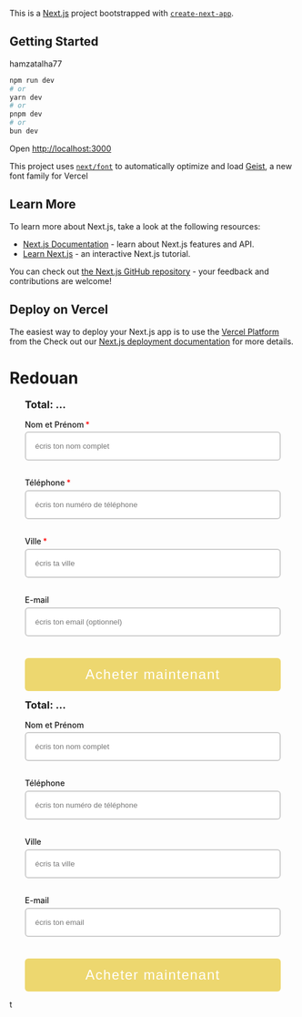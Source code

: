 This is a [Next.js](https://nextjs.org) project bootstrapped with [`create-next-app`](https://nextjs.org/docs/app/api-reference/cli/create-next-app).

## Getting Started

hamzatalha77

```bash
npm run dev
# or
yarn dev
# or
pnpm dev
# or
bun dev
```

Open [http://localhost:3000](http://localhost:3000)

This project uses [`next/font`](https://nextjs.org/docs/app/building-your-application/optimizing/fonts) to automatically optimize and load [Geist](https://vercel.com/font), a new font family for Vercel

## Learn More

To learn more about Next.js, take a look at the following resources:

- [Next.js Documentation](https://nextjs.org/docs) - learn about Next.js features and API.
- [Learn Next.js](https://nextjs.org/learn) - an interactive Next.js tutorial.

You can check out [the Next.js GitHub repository](https://github.com/vercel/next.js) - your feedback and contributions are welcome!

## Deploy on Vercel

The easiest way to deploy your Next.js app is to use the [Vercel Platform](https://vercel.com/new?utm_medium=default-template&filter=next.js&utm_source=create-next-app&utm_campaign=create-next-app-readme) from the
Check out our [Next.js deployment documentation](https://nextjs.org/docs/app/building-your-application/deploying) for more details.

# Redouan

<form id="cod-order-form" style="max-width: 450px; margin: auto;" novalidate>
  <style>
    .cod-label {
      font-weight: 500;
      display: block;
      margin-bottom: 0.3rem;
    }
    .cod-label .required-star {
      color: red;
      margin-left: 3px;
    }
    .cod-input {
      width: 100%;
      padding: 1rem;
      margin-bottom: 0.3rem;
      border: 2px solid #ccc;
      border-radius: 6px;
    }
    .error-message {
      color: red;
      font-size: 0.85rem;
      margin-bottom: 0.75rem;
      display: none;
    }
    .cod-submit {
      width: 100%;
      padding: 15px;
      font-size: 1.5rem;
      letter-spacing: .1rem;
      background: #EDD76F;
      color: white;
      border: none;
      border-radius: 6px;
      cursor: pointer;
      position: relative;
      margin-top: 8px;
    }
    .cod-submit.loading {
      opacity: 0.6;
      cursor: not-allowed;
    }
    .cod-submit.loading::after {
      content: '⏳';
      position: absolute;
      right: 15px;
      top: 50%;
      transform: translateY(-50%);
    }
    .cod-success {
      display: none;
      margin-top: 1rem;
      color: green;
      font-weight: bold;
    }
    #total-price {
      font-size: 18px;
      font-weight: bold;
      margin-bottom: 1rem;
    }
  </style>

  <div id="total-price">Total: ...</div>

<label class="cod-label" for="name">Nom et Prénom<span class="required-star">\*</span></label>
<input type="text" id="name" class="cod-input" placeholder="écris ton nom complet">

  <div class="error-message" id="name-error">Ce champ est requis</div>

<label class="cod-label" for="phone">Téléphone<span class="required-star">\*</span></label>
<input type="tel" id="phone" class="cod-input" placeholder="écris ton numéro de téléphone">

  <div class="error-message" id="phone-error">Le numéro doit contenir uniquement des chiffres (pas de +, -, etc.)</div>

<label class="cod-label" for="city">Ville<span class="required-star">\*</span></label>
<input type="text" id="city" class="cod-input" placeholder="écris ta ville">

  <div class="error-message" id="city-error">Ce champ est requis</div>

<label class="cod-label" for="email">E-mail</label>
<input type="email" id="email" class="cod-input" placeholder="écris ton email (optionnel)">

  <div class="error-message" id="email-error" style="display:none;"></div>

<button type="submit" class="cod-submit" id="submit-button">Acheter maintenant</button>

  <div id="cod-success" class="cod-success">✅ Votre commande a été envoyée !</div>
</form>

<form id="cod-order-form" style="max-width: 450px; margin: auto;">
  <style>
    .cod-label {
      font-weight: 500;
      display: block;
      margin-bottom: 0.3rem;
    }
    .cod-input {
      width: 100%;
      padding: 1rem;
      margin-bottom: 1rem;
      border: 2px solid #ccc;
      border-radius: 6px;
    }
    .cod-submit {
      width: 100%;
      padding: 15px;
      font-size: 1.5rem;
      letter-spacing: .1rem;
      background: #EDD76F;
      color: white;
      border: none;
      border-radius: 6px;
      cursor: pointer;
    }
    .cod-success {
      display: none;
      margin-top: 1rem;
      color: green;
      font-weight: bold;
    }
    #total-price {
      font-size: 18px;
      font-weight: bold;
      margin-bottom: 1rem;
    }
  </style>

  <div id="total-price">Total: ...</div>

<label class="cod-label" for="name">Nom et Prénom</label>
<input type="text" id="name" class="cod-input" placeholder='écris ton nom complet' required>

<label class="cod-label" for="phone">Téléphone</label>
<input type="tel" id="phone" class="cod-input" placeholder='écris ton numéro de téléphone' required>

<label class="cod-label" for="city">Ville</label>
<input type="text" id="city" class="cod-input" placeholder='écris ta ville' required>

<label class="cod-label" for="email">E-mail</label>
<input type="email" id="email" class="cod-input" placeholder='écris ton email' 
 required>

<button type="submit" class="cod-submit">Acheter maintenant</button>

  <div id="cod-success" class="cod-success">✅ Votre commande a été envoyée !</div>
</form>

<script>
  const form = document.getElementById('cod-order-form');
  const success = document.getElementById('cod-success');
  const totalPriceEl = document.getElementById('total-price');

  const getPrice = () => {
    const priceText = document.querySelector('.price__sale .price-item--sale, .price__regular .price-item--regular')?.innerText.trim();
    const priceValue = priceText?.replace(/[^\d.]/g, '');
    return parseFloat(priceValue || '0');
  };

  const updateTotal = () => {
    const quantity = parseInt(document.querySelector('input[name="quantity"]')?.value || '1');
    const unitPrice = getPrice();
    const total = unitPrice * quantity;
    totalPriceEl.textContent = `Total: ${total.toFixed(2)} MAD`;
  };

  document.querySelector('input[name="quantity"]')?.addEventListener('input', updateTotal);
  updateTotal(); 

  form.addEventListener('submit', async function (e) {
    e.preventDefault();

    const name = document.getElementById('name').value.trim();
    const phone = document.getElementById('phone').value.trim();
    const city = document.getElementById('city').value.trim();
    const email = document.getElementById('email').value.trim();

    const quantity = parseInt(document.querySelector('input[name="quantity"]')?.value || '1');
    const unitPrice = getPrice();
    const total = unitPrice * quantity;
    const productTitle = document.querySelector('a.product__title h2.h1')?.innerText.trim() || "Produit inconnu";
    const productURL = window.location.href;
    const orderNumber = "COD-" + Date.now();

    // ✅ Get variant tex
    const selectedVariantEl = document.querySelector('variant-selects legend span[data-selected-value]');
    const variantLabel = selectedVariantEl?.parentNode?.childNodes[0]?.textContent?.trim().replace(':', '');
    const variantValue = selectedVariantEl?.textContent?.trim();
    const variant = variantLabel && variantValue ? `${variantLabel}: ${variantValue}` : "Aucune";

    // ✅ WhatsApp Message
    const message =
      `🛒 Nouvelle commande:\n` +
      `Commande: ${orderNumber}\n` +
      `Produit: ${productTitle}\n` +
      `Variante: ${variant}\n` +
      `Quantité: ${quantity}\n` +
      `Total: ${total.toFixed(2)} MAD\n` +
      `Lien: ${productURL}\n` +
      `Prénom: ${name}\n` +
      `Téléphone: ${phone}\n` +
      `Ville: ${city}\n` +
      `Email: ${email}`;

    // ✅ Google Sheets
    const sheetURL = "https://script.google.com/macros/s/AKfycbx49i5LjRhg4eZk0Y8l5TJ7aMH2fMhXLiyQldk53j4YgFd04BFFaTstlRZq-hgCPLaoAg/exec";
    fetch(sheetURL, {
      method: 'POST',
      mode: 'no-cors',
      headers: { 'Content-Type': 'application/json' },
      body: JSON.stringify({
        orderNumber,
        productTitle,
        variant,
        quantity,
        total: `${total.toFixed(2)} MAD`,
        productURL,
        name,
        phone,
        city,
        email
      })
    });

    // ✅ WhatsApp
    const whatsappNumber = "212642130727";
    const whatsappURL = `https://wa.me/${whatsappNumber}?text=${encodeURIComponent(message)}`;
    window.open(whatsappURL, '_blank');

    success.style.display = "block";
    form.reset();
    updateTotal();
  });
</script>  t
